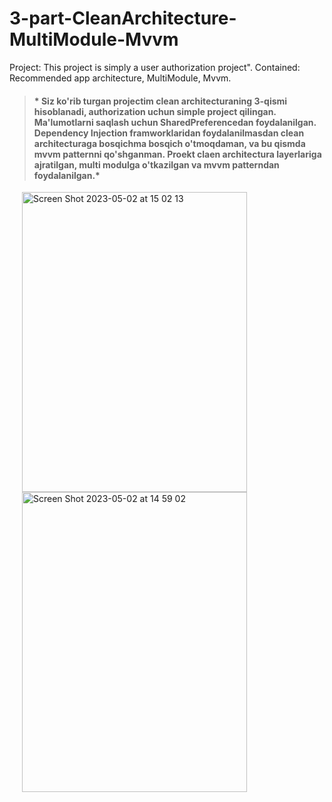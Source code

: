 # 3-part-CleanArchitecture-MultiModule-Mvvm
Project: This project is simply a user authorization project". Contained: Recommended app architecture, MultiModule, Mvvm.

> #### * Siz ko'rib turgan projectim clean architecturaning 3-qismi hisoblanadi, authorization uchun simple project qilingan. Ma'lumotlarni saqlash uchun SharedPreferencedan foydalanilgan. Dependency Injection framworklaridan foydalanilmasdan clean architecturaga bosqichma bosqich o'tmoqdaman, va bu qismda mvvm patternni qo'shganman. Proekt claen architectura layerlariga ajratilgan, multi modulga o'tkazilgan va mvvm patterndan foydalanilgan.*

<img width="360" height="480" hspace="20" alt="Screen Shot 2023-05-02 at 15 02 13" src="https://user-images.githubusercontent.com/77477995/235638281-48b4323e-e382-4939-825a-b3659a07428b.png"> <img width="360" height="480" hspace="20" alt="Screen Shot 2023-05-02 at 14 59 02" src="https://user-images.githubusercontent.com/77477995/235638449-e8c96c96-eb9a-40ec-8b4d-2d9fa6863390.png">
